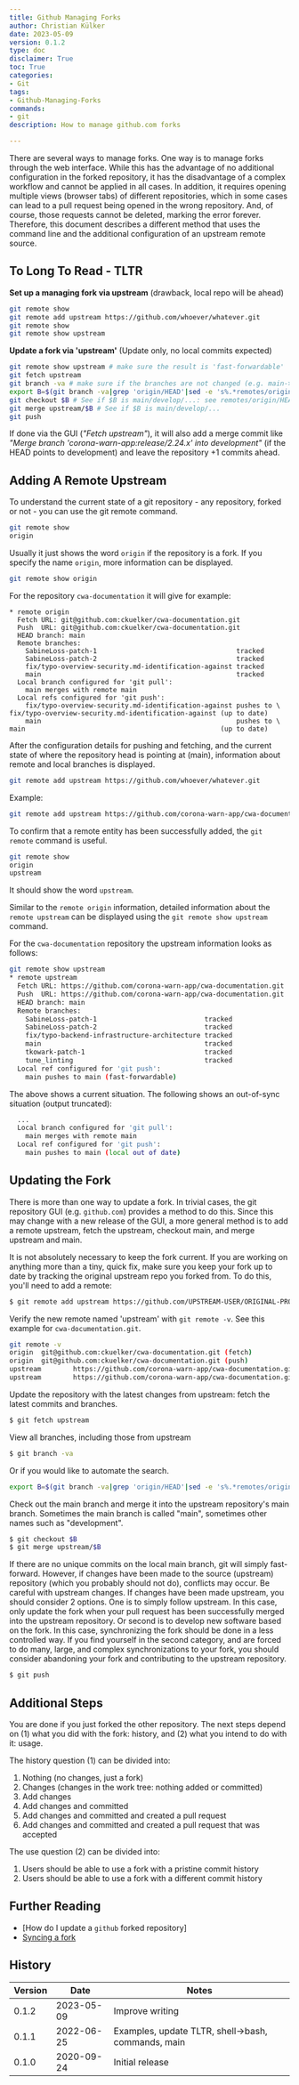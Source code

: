 ```yaml
---
title: Github Managing Forks
author: Christian Külker
date: 2023-05-09
version: 0.1.2
type: doc
disclaimer: True
toc: True
categories:
- Git
tags:
- Github-Managing-Forks
commands:
- git
description: How to manage github.com forks

---
```


There are several ways to manage forks. One way is to manage forks through the
web interface. While this has the advantage of no additional configuration in
the forked repository, it has the disadvantage of a complex workflow and cannot
be applied in all cases. In addition, it requires opening multiple views
(browser tabs) of different repositories, which in some cases can lead to a
pull request being opened in the wrong repository. And, of course, those
requests cannot be deleted, marking the error forever. Therefore, this document
describes a different method that uses the command line and the additional
configuration of an upstream remote source.

## To Long To Read - TLTR

**Set up a managing fork via upstream**  (drawback, local repo will be ahead)

```bash
git remote show
git remote add upstream https://github.com/whoever/whatever.git
git remote show
git remote show upstream
```

**Update a fork via 'upstream'** (Update only, no local commits expected)

```bash
git remote show upstream # make sure the result is 'fast-forwardable'
git fetch upstream
git branch -va # make sure if the branches are not changed (e.g. main->dev)
export B=$(git branch -va|grep 'origin/HEAD'|sed -e 's%.*remotes/origin/HEAD.*->\s\+origin/%%g')
git checkout $B # See if $B is main/develop/...: see remotes/origin/HEAD -> origin/BRANCH
git merge upstream/$B # See if $B is main/develop/...
git push
```

If done via the GUI (_"Fetch upstream"_), it will also add a merge commit like
_"Merge branch 'corona-warn-app:release/2.24.x' into development"_ (if the HEAD
points to development) and leave the repository +1 commits ahead.

## Adding A Remote Upstream

To understand the current state of a git repository - any repository, forked or
not - you can use the git remote command.

```bash
git remote show
origin
```

Usually it just shows the word `origin` if the repository is a fork. If you
specify the name `origin`, more information can be displayed.

```bash
git remote show origin
```

For the repository `cwa-documentation` it will give for example:

```
* remote origin
  Fetch URL: git@github.com:ckuelker/cwa-documentation.git
  Push  URL: git@github.com:ckuelker/cwa-documentation.git
  HEAD branch: main
  Remote branches:
    SabineLoss-patch-1                                   tracked
    SabineLoss-patch-2                                   tracked
    fix/typo-overview-security.md-identification-against tracked
    main                                                 tracked
  Local branch configured for 'git pull':
    main merges with remote main
  Local refs configured for 'git push':
    fix/typo-overview-security.md-identification-against pushes to \
fix/typo-overview-security.md-identification-against (up to date)
    main                                                 pushes to \
main                                                 (up to date)
```

After the configuration details for pushing and fetching, and the current state
of where the repository head is pointing at (main), information about remote
and local branches is displayed.

```bash
git remote add upstream https://github.com/whoever/whatever.git
```

Example:

```bash
git remote add upstream https://github.com/corona-warn-app/cwa-documentation.git
```

To confirm that a remote entity has been successfully added, the `git remote`
command is useful.

```bash
git remote show
origin
upstream
```

It should show the word `upstream`.

Similar to the `remote origin` information, detailed information about the
`remote upstream` can be displayed using the `git remote show upstream`
command.

For the `cwa-documentation` repository the upstream information looks as
follows:

```bash
git remote show upstream
* remote upstream
  Fetch URL: https://github.com/corona-warn-app/cwa-documentation.git
  Push  URL: https://github.com/corona-warn-app/cwa-documentation.git
  HEAD branch: main
  Remote branches:
    SabineLoss-patch-1                           tracked
    SabineLoss-patch-2                           tracked
    fix/typo-backend-infrastructure-architecture tracked
    main                                         tracked
    tkowark-patch-1                              tracked
    tune_linting                                 tracked
  Local ref configured for 'git push':
    main pushes to main (fast-forwardable)
```

The above shows a current situation. The following shows an out-of-sync
situation (output truncated):

```bash
  ...
  Local branch configured for 'git pull':
    main merges with remote main
  Local ref configured for 'git push':
    main pushes to main (local out of date)
```

## Updating the Fork

There is more than one way to update a fork. In trivial cases, the git
repository GUI (e.g. `github.com`) provides a method to do this. Since this may
change with a new release of the GUI, a more general method is to add a remote
upstream, fetch the upstream, checkout main, and merge upstream and main.

It is not absolutely necessary to keep the fork current. If you are working on
anything more than a tiny, quick fix, make sure you keep your fork up to date
by tracking the original upstream repo you forked from. To do this, you'll need
to add a remote:

```bash
$ git remote add upstream https://github.com/UPSTREAM-USER/ORIGINAL-PROJECT.git
```

Verify the new remote named 'upstream' with `git remote -v`. See this example
for `cwa-documentation.git`.

```bash
git remote -v
origin  git@github.com:ckuelker/cwa-documentation.git (fetch)
origin  git@github.com:ckuelker/cwa-documentation.git (push)
upstream        https://github.com/corona-warn-app/cwa-documentation.git (fetch)
upstream        https://github.com/corona-warn-app/cwa-documentation.git (push)
```

Update the repository with the latest changes from upstream: fetch the latest
commits and branches.

```bash
$ git fetch upstream
````

View all branches, including those from upstream

```bash
$ git branch -va
```

Or if you would like to automate the search.

```bash
export B=$(git branch -va|grep 'origin/HEAD'|sed -e 's%.*remotes/origin/HEAD.*->\s\+origin/%%g')
```

Check out the main branch and merge it into the upstream repository's main
branch.  Sometimes the main branch is called "main", sometimes other names such
as "development".

```bash
$ git checkout $B
$ git merge upstream/$B
```

If there are no unique commits on the local main branch, git will simply
fast-forward. However, if changes have been made to the source (upstream)
repository (which you probably should not do), conflicts may occur. Be careful
with upstream changes. If changes have been made upstream, you should consider
2 options. One is to simply follow upstream. In this case, only update the fork
when your pull request has been successfully merged into the upstream
repository. Or second is to develop new software based on the fork. In this
case, synchronizing the fork should be done in a less controlled way. If you
find yourself in the second category, and are forced to do many, large, and
complex synchronizations to your fork, you should consider abandoning your fork
and contributing to the upstream repository.

```bash
$ git push
```

## Additional Steps

You are done if you just forked the other repository. The next steps depend on
(1) what you did with the fork: history, and (2) what you intend to do with it:
usage.

The history question (1) can be divided into:

1. Nothing (no changes, just a fork)
2. Changes (changes in the work tree: nothing added or committed)
3. Add changes
4. Add changes and committed
5. Add changes and committed and created a pull request
6. Add changes and committed and created a pull request that was accepted

The use question (2) can be divided into:

1. Users should be able to use a fork with a pristine commit history
2. Users should be able to use a fork with a different commit history

## Further Reading

- [How do I update a `github` forked repository]
- [Syncing a fork]

[How do I update a github forked repository]: https://stackoverflow.com/questions/7244321/how-do-i-update-a-github-forked-repository/7244456#7244456
[Syncing a fork]: https://docs.github.com/en/pull-requests/collaborating-with-pull-requests/working-with-forks/syncing-a-fork

## History

| Version | Date       | Notes                                                |
| ------- | ---------- | ---------------------------------------------------- |
| 0.1.2   | 2023-05-09 | Improve writing                                      |
| 0.1.1   | 2022-06-25 | Examples, update TLTR, shell->bash, commands, main   |
| 0.1.0   | 2020-09-24 | Initial release                                      |

